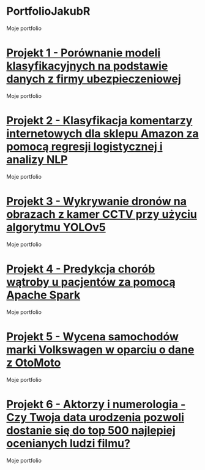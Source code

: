 # PortfolioJakubR
Moje portfolio

# [Projekt 1 - Porównanie modeli klasyfikacyjnych na podstawie danych z firmy ubezpieczeniowej](https://github.com/TheLordWeirdSloughFeg/proj_modele)
Moje portfolio
# [Projekt 2 - Klasyfikacja komentarzy internetowych dla sklepu Amazon za pomocą regresji logistycznej i analizy NLP](https://github.com/TheLordWeirdSloughFeg/proj_klasyf_kom)
Moje portfolio
# [Projekt 3 - Wykrywanie dronów na obrazach z kamer CCTV przy użyciu algorytmu YOLOv5](https://github.com/TheLordWeirdSloughFeg/proj_wykr_dron)
Moje portfolio
# [Projekt 4 - Predykcja chorób wątroby u pacjentów za pomocą Apache Spark](https://github.com/TheLordWeirdSloughFeg/proj_pred_chor)
Moje portfolio
# [Projekt 5 - Wycena samochodów marki Volkswagen w oparciu o dane z OtoMoto](https://github.com/TheLordWeirdSloughFeg/proj_wyc_VW_oto_moto)
Moje portfolio
# [Projekt 6 - Aktorzy i numerologia - Czy Twoja data urodzenia pozwoli dostanie się do top 500 najlepiej ocenianych ludzi filmu?](https://github.com/TheLordWeirdSloughFeg/proj_bad_numer)
Moje portfolio
